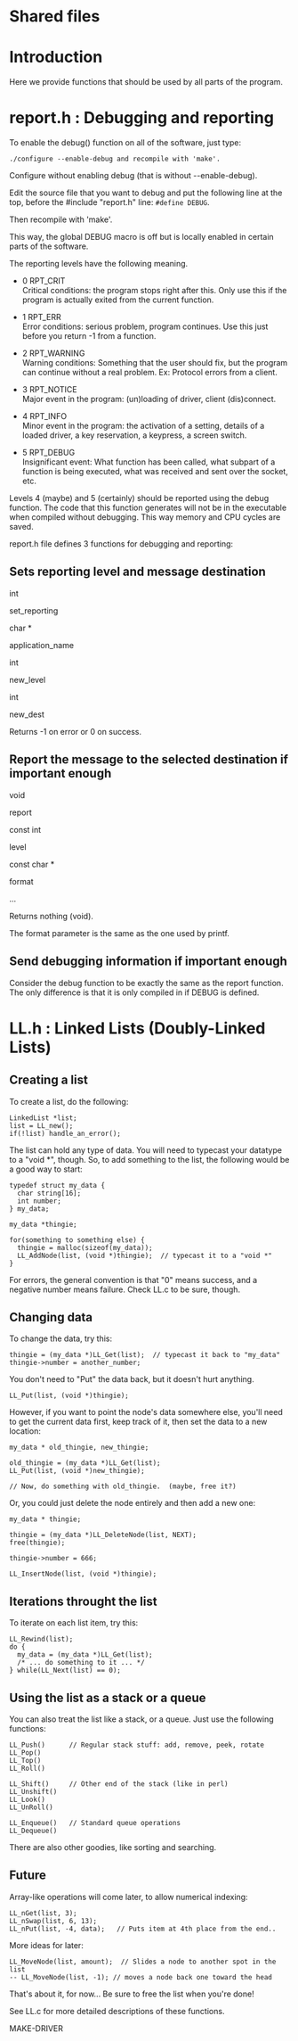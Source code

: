 # Shared files

# Introduction

Here we provide functions that should be used by all parts of the
program.

# report.h : Debugging and reporting

To enable the debug() function on all of the software, just type:

    ./configure --enable-debug and recompile with 'make'.

Configure without enabling debug (that is without --enable-debug).

Edit the source file that you want to debug and put the following line
at the top, before the \#include "report.h" line: `#define DEBUG`.

Then recompile with 'make'.

This way, the global DEBUG macro is off but is locally enabled in
certain parts of the software.

The reporting levels have the following meaning.

  - 0 RPT\_CRIT  
    Critical conditions: the program stops right after this. Only use
    this if the program is actually exited from the current function.

  - 1 RPT\_ERR  
    Error conditions: serious problem, program continues. Use this just
    before you return -1 from a function.

  - 2 RPT\_WARNING  
    Warning conditions: Something that the user should fix, but the
    program can continue without a real problem. Ex: Protocol errors
    from a client.

  - 3 RPT\_NOTICE  
    Major event in the program: (un)loading of driver, client
    (dis)connect.

  - 4 RPT\_INFO  
    Minor event in the program: the activation of a setting, details of
    a loaded driver, a key reservation, a keypress, a screen switch.

  - 5 RPT\_DEBUG  
    Insignificant event: What function has been called, what subpart of
    a function is being executed, what was received and sent over the
    socket, etc.

Levels 4 (maybe) and 5 (certainly) should be reported using the debug
function. The code that this function generates will not be in the
executable when compiled without debugging. This way memory and CPU
cycles are saved.

report.h file defines 3 functions for debugging and reporting:

## Sets reporting level and message destination

int

set\_reporting

char \*

application\_name

int

new\_level

int

new\_dest

Returns -1 on error or 0 on success.

## Report the message to the selected destination if important enough

void

report

const int

level

const char \*

format

...

Returns nothing (void).

The format parameter is the same as the one used by printf.

## Send debugging information if important enough

Consider the debug function to be exactly the same as the report
function. The only difference is that it is only compiled in if DEBUG is
defined.

# LL.h : Linked Lists (Doubly-Linked Lists)

## Creating a list

To create a list, do the following:

    LinkedList *list;
    list = LL_new();
    if(!list) handle_an_error();

The list can hold any type of data. You will need to typecast your
datatype to a "void \*", though. So, to add something to the list, the
following would be a good way to start:

    typedef struct my_data {
      char string[16];
      int number;
    } my_data;
    
    my_data *thingie;
    
    for(something to something else) {
      thingie = malloc(sizeof(my_data));
      LL_AddNode(list, (void *)thingie);  // typecast it to a "void *"
    }

For errors, the general convention is that "0" means success, and a
negative number means failure. Check LL.c to be sure, though.

## Changing data

To change the data, try this:

    thingie = (my_data *)LL_Get(list);  // typecast it back to "my_data"
    thingie->number = another_number;

You don't need to "Put" the data back, but it doesn't hurt anything.

    LL_Put(list, (void *)thingie);

However, if you want to point the node's data somewhere else, you'll
need to get the current data first, keep track of it, then set the data
to a new location:

    my_data * old_thingie, new_thingie;
    
    old_thingie = (my_data *)LL_Get(list);
    LL_Put(list, (void *)new_thingie);
    
    // Now, do something with old_thingie.  (maybe, free it?)

Or, you could just delete the node entirely and then add a new one:

    my_data * thingie;
    
    thingie = (my_data *)LL_DeleteNode(list, NEXT);
    free(thingie);
    
    thingie->number = 666;
    
    LL_InsertNode(list, (void *)thingie);

## Iterations throught the list

To iterate on each list item, try this:

    LL_Rewind(list);
    do {
      my_data = (my_data *)LL_Get(list);
      /* ... do something to it ... */
    } while(LL_Next(list) == 0);

## Using the list as a stack or a queue

You can also treat the list like a stack, or a queue. Just use the
following functions:

    LL_Push()      // Regular stack stuff: add, remove, peek, rotate
    LL_Pop()
    LL_Top()
    LL_Roll()
    
    LL_Shift()     // Other end of the stack (like in perl)
    LL_Unshift()
    LL_Look()
    LL_UnRoll()
    
    LL_Enqueue()   // Standard queue operations
    LL_Dequeue()

There are also other goodies, like sorting and searching.

## Future

Array-like operations will come later, to allow numerical indexing:

    LL_nGet(list, 3);
    LL_nSwap(list, 6, 13);
    LL_nPut(list, -4, data);   // Puts item at 4th place from the end..

More ideas for
    later:

    LL_MoveNode(list, amount);  // Slides a node to another spot in the list
    -- LL_MoveNode(list, -1); // moves a node back one toward the head

That's about it, for now... Be sure to free the list when you're done\!

See LL.c for more detailed descriptions of these functions.

MAKE-DRIVER

